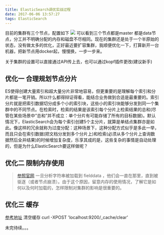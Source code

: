 ```yaml
---
title: ElasticSearch调优实战过程
date: 2017-06-06 13:57:27
tags: ElasticSearch
---
```


目前的集群有三个节点，配置如下
![](http://or2jd66dq.bkt.clouddn.com/kopfESnodestatus.png)
可以看到三个节点都是master 都是data节点，分工并不明确分配的内存和磁盘不尽相同。现在的集群还是处于一个半原始的状态，没有做太多的优化，正好最近要扩容集群，我顺便优化一下，打算新开一台机器，把新节点用docker起，慢慢换，一步一步来。


关于集群的设置可以直接通过API传上去，也可以通过kopf插件更改(建议新手)

## 优化一 合理规划节点分片 

ES使得创建大量索引和超大量分片非常地容易，但更重要的是理解每个索引和分片都是一笔开销。所以什么都得辩证得看，能结合业务做到合适是最重要的。索引分片就是把索引数据切分成多个小的索引块，这些小的索引块能够分发到同一个集群中的不同节点。在检索时，检索的结果是该索引每个分片上检索结果的总和(尽管在某些场景中“总和”并不成立：单个分片有可能存储了所有的目标数据)。默认情况下，ElasticSearch会为每个索引创建5个主分片，就算是单结点集群亦是如此。像这样的冗余就称为过度分配：这种场景下，这种分配方式似乎是多此一举，而且只会在索引数据(把文档分发到多个分片上)和检索(必须从多个分片上查询数据然后全并结果)的时候增加复杂度，乐享其成的是，这些复杂的事情是自动处理的，但是为什么ElasticSearch要这样做呢？

## 优化二 限制内存使用

> [参照官网](https://www.elastic.co/guide/cn/elasticsearch/guide/current/_limiting_memory_usage.html)
> 一旦分析字符串被加载到 fielddata ，他们会一直在那里，直到被驱逐（或者节点崩溃）。由于这个原因，留意内存的使用情况，了解它是如何以及何时加载的，怎样限制对集群的影响是很重要的。


## 优化三 缓存 
[参考地址](https://wizardforcel.gitbooks.io/mastering-elasticsearch/content/chapter-5/54_README.html)
清空缓存
curl -XPOST 'localhost:9200/_cache/clear'

未完待续。。。
